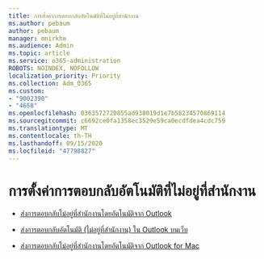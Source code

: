 ```yaml
---
title: การตั้งค่าการตอบกลับอัตโนมัติที่ไม่อยู่ที่สำนักงาน
ms.author: pebaum
author: pebaum
manager: mnirkhe
ms.audience: Admin
ms.topic: article
ms.service: o365-administration
ROBOTS: NOINDEX, NOFOLLOW
localization_priority: Priority
ms.collection: Adm_O365
ms.custom:
- "9002390"
- "4658"
ms.openlocfilehash: 0363572720855ad938019d1e7b58234570869114
ms.sourcegitcommit: c6692ce0fa1358ec3529e59ca0ecdfdea4cdc759
ms.translationtype: MT
ms.contentlocale: th-TH
ms.lasthandoff: 09/15/2020
ms.locfileid: "47798827"
---
```

# <a name="setting-up-out-of-office-automatic-replies"></a>การตั้งค่าการตอบกลับอัตโนมัติที่ไม่อยู่ที่สำนักงาน

- [ส่งการตอบกลับไม่อยู่ที่สำนักงานโดยอัตโนมัติจาก Outlook](https://support.office.com/article/9742f476-5348-4f9f-997f-5e208513bd67)

- [ส่งการตอบกลับอัตโนมัติ (ไม่อยู่ที่สำนักงาน) ใน Outlook บนเว็บ](https://support.office.com/article/0c193ab0-b9e1-4058-84be-a5b014242290)

- [ส่งการตอบกลับไม่อยู่ที่สำนักงานโดยอัตโนมัติจาก Outlook for Mac](https://support.office.com/article/4e07ab75-beda-4f9e-bcdc-44471ebacdee)
